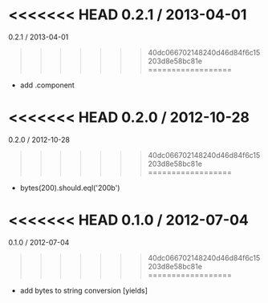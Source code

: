 
<<<<<<< HEAD
0.2.1 / 2013-04-01
=======
0.2.1 / 2013-04-01 
>>>>>>> 40dc066702148240d46d84f6c15203d8e58bc81e
==================

  * add .component

<<<<<<< HEAD
0.2.0 / 2012-10-28
=======
0.2.0 / 2012-10-28 
>>>>>>> 40dc066702148240d46d84f6c15203d8e58bc81e
==================

  * bytes(200).should.eql('200b')

<<<<<<< HEAD
0.1.0 / 2012-07-04
=======
0.1.0 / 2012-07-04 
>>>>>>> 40dc066702148240d46d84f6c15203d8e58bc81e
==================

  * add bytes to string conversion [yields]
